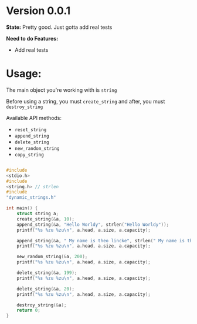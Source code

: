 # Version 0.0.1

**State:** Pretty good. Just gotta add real tests

**Need to do Features:**

- Add real tests

# Usage:

The main object you're working with is `string`

Before using a string, you must `create_string` and after, you must `destroy_string`

Available API methods:

- `reset_string`
- `append_string`
- `delete_string`
- `new_random_string`
- `copy_string`

```c

#include
<stdio.h>
#include
<string.h> // strlen
#include
"dynamic_strings.h"

int main() {
    struct string a;
    create_string(&a, 10);
    append_string(&a, "Hello Worldy", strlen("Hello Worldy"));
    printf("%s %zu %zu\n", a.head, a.size, a.capacity);

    append_string(&a, " My name is theo lincke", strlen(" My name is theo lincke"));
    printf("%s %zu %zu\n", a.head, a.size, a.capacity);

    new_random_string(&a, 200);
    printf("%s %zu %zu\n", a.head, a.size, a.capacity);

    delete_string(&a, 199);
    printf("%s %zu %zu\n", a.head, a.size, a.capacity);

    delete_string(&a, 20);
    printf("%s %zu %zu\n", a.head, a.size, a.capacity);

    destroy_string(&a);
    return 0;
}

```